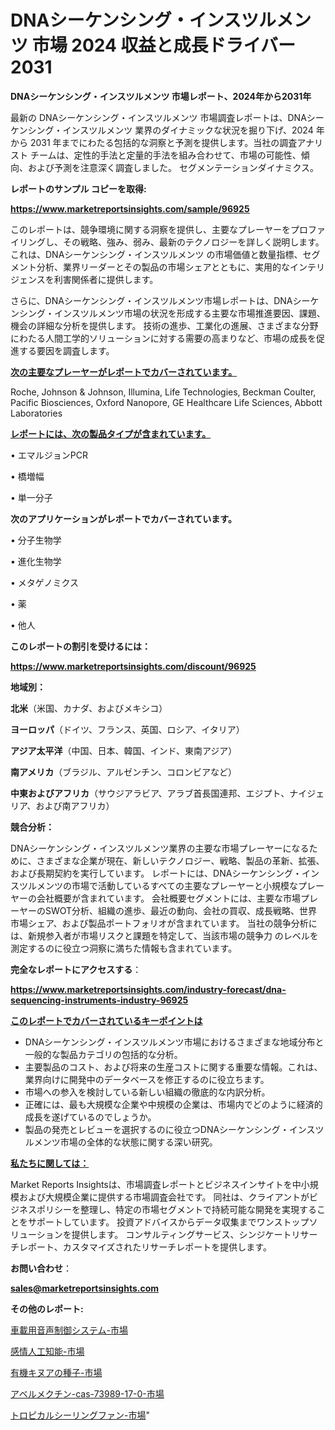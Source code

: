 # DNAシーケンシング・インスツルメンツ 市場 2024 収益と成長ドライバー 2031

<strong>DNAシーケンシング・インスツルメンツ 市場レポート、2024年から2031年</strong>

最新の DNAシーケンシング・インスツルメンツ 市場調査レポートは、DNAシーケンシング・インスツルメンツ 業界のダイナミックな状況を掘り下げ、2024 年から 2031 年までにわたる包括的な洞察と予測を提供します。当社の調査アナリスト チームは、定性的手法と定量的手法を組み合わせて、市場の可能性、傾向、および予測を注意深く調査しました。 セグメンテーションダイナミクス。



<strong>レポートのサンプル コピーを取得:</strong> <a href=https://www.marketreportsinsights.com/sample/96925>

<strong><u>https://www.marketreportsinsights.com/sample/96925</u></strong></a>

このレポートは、競争環境に関する洞察を提供し、主要なプレーヤーをプロファイリングし、その戦略、強み、弱み、最新のテクノロジーを詳しく説明します。 これは、DNAシーケンシング・インスツルメンツ の市場価値と数量指標、セグメント分析、業界リーダーとその製品の市場シェアとともに、実用的なインテリジェンスを利害関係者に提供します。

さらに、DNAシーケンシング・インスツルメンツ市場レポートは、DNAシーケンシング・インスツルメンツ市場の状況を形成する主要な市場推進要因、課題、機会の詳細な分析を提供します。 技術の進歩、工業化の進展、さまざまな分野にわたる人間工学的ソリューションに対する需要の高まりなど、市場の成長を促進する要因を調査します。



<strong><u>次の主要なプレーヤーがレポートでカバーされています。</u></strong>

Roche, Johnson & Johnson, Illumina, Life Technologies, Beckman Coulter, Pacific Biosciences, Oxford Nanopore, GE Healthcare Life Sciences, Abbott Laboratories



<strong><u><b>レポートには、次の製品タイプが含まれています。</b></u></strong>

• エマルジョンPCR

• 橋増幅

• 単一分子



<strong><b>次のアプリケーションがレポートでカバーされています。</b></strong>

• 分子生物学

• 進化生物学

• メタゲノミクス

• 薬

• 他人



<strong><b>このレポートの割引を受けるには：</b></strong><a href=https://www.marketreportsinsights.com/discount/96925>

<strong><u>https://www.marketreportsinsights.com/discount/96925</u></strong></a>



<strong>地域別：</strong>



<strong>北米</strong>（米国、カナダ、およびメキシコ）



<strong>ヨーロッパ</strong>（ドイツ、フランス、英国、ロシア、イタリア）



<strong>アジア太平洋</strong>（中国、日本、韓国、インド、東南アジア）



<strong>南アメリカ</strong>（ブラジル、アルゼンチン、コロンビアなど）



<strong>中東およびアフリカ</strong>（サウジアラビア、アラブ首長国連邦、エジプト、ナイジェリア、および南アフリカ）



<strong>競合分析：</strong>

DNAシーケンシング・インスツルメンツ業界の主要な市場プレーヤーになるために、さまざまな企業が現在、新しいテクノロジー、戦略、製品の革新、拡張、および長期契約を実行しています。 レポートには、DNAシーケンシング・インスツルメンツの市場で活動しているすべての主要なプレーヤーと小規模なプレーヤーの会社概要が含まれています。 会社概要セグメントには、主要な市場プレーヤーのSWOT分析、組織の進歩、最近の動向、会社の買収、成長戦略、世界市場シェア、および製品ポートフォリオが含まれています。 当社の競争分析には、新規参入者が市場リスクと課題を特定して、当該市場の競争力 のレベルを測定するのに役立つ洞察に満ちた情報も含まれています。



<strong>完全なレポートにアクセスする</strong>：

<a href=https://www.marketreportsinsights.com/industry-forecast/dna-sequencing-instruments-industry-96925>

<strong><u>https://www.marketreportsinsights.com/industry-forecast/dna-sequencing-instruments-industry-96925</u></strong></a>



<strong><u><b>このレポートでカバーされているキーポイントは</b></u></strong>
<ul>
  <li>DNAシーケンシング・インスツルメンツ市場におけるさまざまな地域分布と一般的な製品カテゴリの包括的な分析。</li>
  <li>主要製品のコスト、および将来の生産コストに関する重要な情報。これは、業界向けに開発中のデータベースを修正するのに役立ちます。</li>
  <li>市場への参入を検討している新しい組織の徹底的な内訳分析。</li>
  <li>正確には、最も大規模な企業や中規模の企業は、市場内でどのように経済的成長を遂げているのでしょうか。</li>
  <li>製品の発売とレビューを選択するのに役立つDNAシーケンシング・インスツルメンツ市場の全体的な状態に関する深い研究。</li>
</ul>


<strong><u><b>私たちに関しては：</b></u></strong>

Market Reports Insightsは、市場調査レポートとビジネスインサイトを中小規模および大規模企業に提供する市場調査会社です。 同社は、クライアントがビジネスポリシーを整理し、特定の市場セグメントで持続可能な開発を実現することをサポートしています。 投資アドバイスからデータ収集までワンストップソリューションを提供します。 コンサルティングサービス、シンジケートリサーチレポート、カスタマイズされたリサーチレポートを提供します。



<strong><b>お問い合わせ</b></strong>：

<a href=mailto:sales@marketreportsinsights.com>

<strong><u>sales@marketreportsinsights.com</u></strong></a>



<strong>その他のレポート:</strong>

<a href=https://www.linkedin.com/pulse/車載用音声制御システム-市場-2023-swot-分析と成長率-2030-pr-news-hub-bvawf/>車載用音声制御システム-市場</a>

<a href=https://www.linkedin.com/pulse/感情人工知能-市場-2023-総利益と主要ベンダー-2030-trend-tracking-toolbox-24-analysis-iktuf/>感情人工知能-市場</a>

<a href=https://www.linkedin.com/pulse/有機キヌアの種子-市場-2023-収益と成長ドライバー-2030-pr-news-hub-3bpdf/>有機キヌアの種子-市場</a>

<a href=https://www.linkedin.com/pulse/アベルメクチン-cas-73989-17-0-市場-2023-総合分析と事業成長戦略-jihxf/>アベルメクチン-cas-73989-17-0-市場</a>

<a href=https://www.linkedin.com/pulse/トロピカルシーリングファン-市場-2023-総利益と主要ベンダー-2030-k7qof/>トロピカルシーリングファン-市場</a>"
